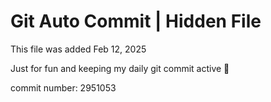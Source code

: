 # Git Auto Commit | Hidden File

This file was added Feb 12, 2025

Just for fun and keeping my daily git commit active 🤪

commit number: 2951053

